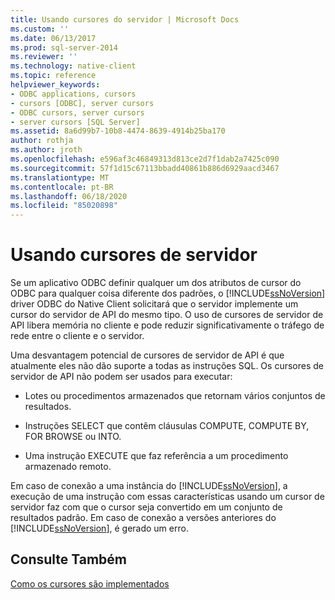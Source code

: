 ```yaml
---
title: Usando cursores do servidor | Microsoft Docs
ms.custom: ''
ms.date: 06/13/2017
ms.prod: sql-server-2014
ms.reviewer: ''
ms.technology: native-client
ms.topic: reference
helpviewer_keywords:
- ODBC applications, cursors
- cursors [ODBC], server cursors
- ODBC cursors, server cursors
- server cursors [SQL Server]
ms.assetid: 8a6d99b7-10b8-4474-8639-4914b25ba170
author: rothja
ms.author: jroth
ms.openlocfilehash: e596af3c46849313d813ce2d7f1dab2a7425c090
ms.sourcegitcommit: 57f1d15c67113bbadd40861b886d6929aacd3467
ms.translationtype: MT
ms.contentlocale: pt-BR
ms.lasthandoff: 06/18/2020
ms.locfileid: "85020898"
---
```

# <a name="using-server-cursors"></a>Usando cursores de servidor
  Se um aplicativo ODBC definir qualquer um dos atributos de cursor do ODBC para qualquer coisa diferente dos padrões, o [!INCLUDE[ssNoVersion](../../../includes/ssnoversion-md.md)] driver ODBC do Native Client solicitará que o servidor implemente um cursor do servidor de API do mesmo tipo. O uso de cursores de servidor de API libera memória no cliente e pode reduzir significativamente o tráfego de rede entre o cliente e o servidor.  
  
 Uma desvantagem potencial de cursores de servidor de API é que atualmente eles não dão suporte a todas as instruções SQL. Os cursores de servidor de API não podem ser usados para executar:  
  
-   Lotes ou procedimentos armazenados que retornam vários conjuntos de resultados.  
  
-   Instruções SELECT que contêm cláusulas COMPUTE, COMPUTE BY, FOR BROWSE ou INTO.  
  
-   Uma instrução EXECUTE que faz referência a um procedimento armazenado remoto.  
  
 Em caso de conexão a uma instância do [!INCLUDE[ssNoVersion](../../../includes/ssnoversion-md.md)], a execução de uma instrução com essas características usando um cursor de servidor faz com que o cursor seja convertido em um conjunto de resultados padrão. Em caso de conexão a versões anteriores do [!INCLUDE[ssNoVersion](../../../includes/ssnoversion-md.md)], é gerado um erro.  
  
## <a name="see-also"></a>Consulte Também  
 [Como os cursores são implementados](how-cursors-are-implemented.md)  
  
  
